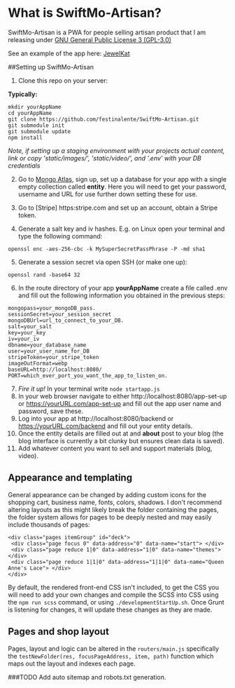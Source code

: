 # What is SwiftMo-Artisan?
SwiftMo-Artisan is a PWA for people selling artisan product that I am releasing
under [GNU General Public License 3 (GPL-3.0)](https://opensource.org/licenses/GPL-3.0)

See an example of the app here: [JewelKat](https://jewelkat.studio)

##Setting up SwiftMo-Artisan

1. Clone this repo on your server:

**Typically:**

```
mkdir yourAppName
cd yourAppName
git clone https://github.com/festinalente/SwiftMo-Artisan.git
git submodule init
git submodule update
npm install
```  
*Note, if setting up a staging environment with your projects actual content,
link or copy 'static/images/', 'static/video/', and '.env' with your DB
credentials*

2. Go to [Mongo Atlas](https://cloud.mongodb.com/), sign up, set up a database for
 your app with a single empty collection called **entity**. Here you will need
 to get your password, username and URL for use further down setting these for
 use.

3. Go to [Stripe] https:stripe.com and set up an account, obtain a Stripe token.

4. Generate a salt key and iv hashes. E.g. on Linux open your terminal and type
the following command:

`openssl enc -aes-256-cbc -k MySuperSecretPassPhrase -P -md sha1`

5. Generate a session secret via open SSH (or make one up):

`openssl rand -base64 32`

6. In the route directory of your app **yourAppName** create a file called .env
  and fill out the following information you obtained in the previous steps:
```
mongopass=your_mongoDB_pass.
sessionSecret=your_session_secret
mongoDBUrl=url_to_connect_to_your_DB.
salt=your_salt
key=your_key
iv=your_iv
dbname=your_database_name
user=your_user_name_for_DB
stripeToken=your_stripe_token
imageOutFormat=webp
baseURL=http://localhost:8080/
PORT=which_ever_port_you_want_the_app_to_listen_on.
```
7. *Fire it up!* In your terminal write `node startapp.js`
8. In your web browser navigate to either http://localhost:8080/app-set-up or
https://yourURL.com/app-set-up and fill out the app user name and password, save
these.
9. Log into your app at http://localhost:8080/backend or https://yourURL.com/backend
  and fill out your entity details.
10. Once the entity details are filled out at and **about** post to your blog
(the blog interface is currently a bit clunky but ensures clean data is saved).
11. Add whatever content you want to sell and support materials (blog, video).

## Appearance and templating
General appearance can be changed by adding custom icons for the shopping cart,
business name, fonts, colors, shadows. I don't recommend altering layouts as this
might likely break the folder containing the pages, the folder system allows
for pages to be deeply nested and may easily include thousands of pages:

```
<div class="pages itemGroup" id="deck">
 <div class="page focus 0" data-address="0" data-name="start"> </div>
 <div class="page reduce 1|0" data-address="1|0" data-name="themes"> </div>
 <div class="page reduce 1|1|0" data-address="1|1|0" data-name="Queen Anne's Lace"> </div>
</div>
```
By default, the rendered front-end CSS isn't included, to get the CSS you will need
to add your own changes and compile the SCSS into CSS using the `npm run scss`
command, or using `./developmentStartUp.sh`. Once Grunt is
listening for changes, it will update these changes as they are made.

## Pages and shop layout
Pages, layout and logic can be altered in the `routers/main.js` specifically
the `testNewFolder(res, focusPageAddress, item, path)` function which maps out the
layout and indexes each page.

###TODO
Add auto sitemap and robots.txt generation.
